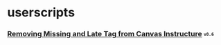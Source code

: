 # userscripts

### [Removing Missing and Late Tag from Canvas Instructure](/scripts%20or%20something/removemissing.js) <sub><sup>`v0.6`</sup></sub>
